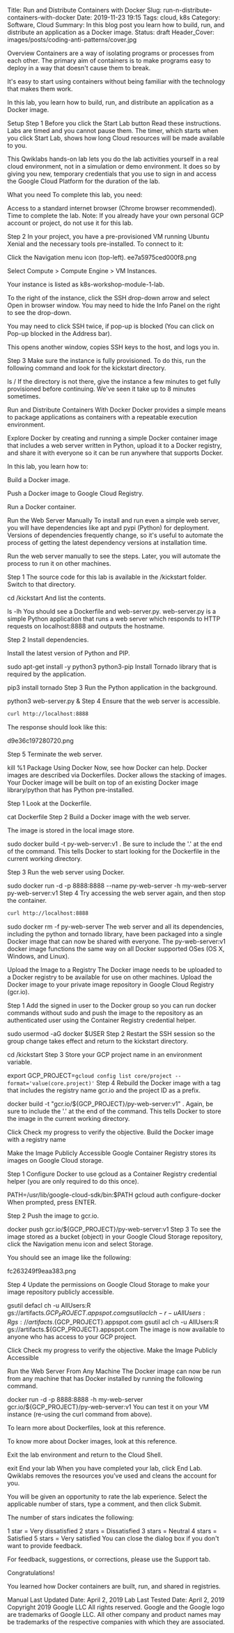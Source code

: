Title: Run and Distribute Containers with Docker
Slug: run-n-distribute-containers-with-docker
Date: 2019-11-23 19:15
Tags: cloud, k8s
Category: Software, Cloud
Summary: In this blog post you learn how to build, run, and distribute an application as a Docker image.
Status: draft
Header_Cover: images/posts/coding-anti-patterns/cover.jpg

Overview
Containers are a way of isolating programs or processes from each other. The primary aim of containers is to make programs easy to deploy in a way that doesn't cause them to break.

It's easy to start using containers without being familiar with the technology that makes them work.

In this lab, you learn how to build, run, and distribute an application as a Docker image.

Setup
Step 1
Before you click the Start Lab button
Read these instructions. Labs are timed and you cannot pause them. The timer, which starts when you click Start Lab, shows how long Cloud resources will be made available to you.

This Qwiklabs hands-on lab lets you do the lab activities yourself in a real cloud environment, not in a simulation or demo environment. It does so by giving you new, temporary credentials that you use to sign in and access the Google Cloud Platform for the duration of the lab.

What you need
To complete this lab, you need:

Access to a standard internet browser (Chrome browser recommended).
Time to complete the lab.
Note: If you already have your own personal GCP account or project, do not use it for this lab.

Step 2
In your project, you have a pre-provisioned VM running Ubuntu Xenial and the necessary tools pre-installed. To connect to it:

Click the Navigation menu icon (top-left). ee7a5975ced000f8.png

Select Compute > Compute Engine > VM Instances.

Your instance is listed as k8s-workshop-module-1-lab.

To the right of the instance, click the SSH drop-down arrow and select Open in browser window. You may need to hide the Info Panel on the right to see the drop-down.

You may need to click SSH twice, if pop-up is blocked (You can click on Pop-up blocked in the Address bar).

This opens another window, copies SSH keys to the host, and logs you in.

Step 3
Make sure the instance is fully provisioned. To do this, run the following command and look for the kickstart directory.

ls /
If the directory is not there, give the instance a few minutes to get fully provisioned before continuing. We've seen it take up to 8 minutes sometimes.

Run and Distribute Containers With Docker
Docker provides a simple means to package applications as containers with a repeatable execution environment.

Explore Docker by creating and running a simple Docker container image that includes a web server written in Python, upload it to a Docker registry, and share it with everyone so it can be run anywhere that supports Docker.

In this lab, you learn how to:

Build a Docker image.

Push a Docker image to Google Cloud Registry.

Run a Docker container.

Run the Web Server Manually
To install and run even a simple web server, you will have dependencies like apt and pypi (Python) for deployment. Versions of dependencies frequently change, so it's useful to automate the process of getting the latest dependency versions at installation time.

Run the web server manually to see the steps. Later, you will automate the process to run it on other machines.

Step 1
The source code for this lab is available in the /kickstart folder. Switch to that directory.

cd /kickstart
And list the contents.

ls -lh
You should see a Dockerfile and web-server.py. web-server.py is a simple Python application that runs a web server which responds to HTTP requests on localhost:8888 and outputs the hostname.

Step 2
Install dependencies.

Install the latest version of Python and PIP.

sudo apt-get install -y python3 python3-pip
Install Tornado library that is required by the application.

pip3 install tornado
Step 3
Run the Python application in the background.

python3 web-server.py &
Step 4
Ensure that the web server is accessible.

```sh
curl http://localhost:8888
```

The response should look like this:

d9e36c197280720.png

Step 5
Terminate the web server.

kill %1
Package Using Docker
Now, see how Docker can help. Docker images are described via Dockerfiles. Docker allows the stacking of images. Your Docker image will be built on top of an existing Docker image library/python that has Python pre-installed.

Step 1
Look at the Dockerfile.

cat Dockerfile
Step 2
Build a Docker image with the web server.

The image is stored in the local image store.

sudo docker build -t py-web-server:v1 .
Be sure to include the '.' at the end of the command. This tells Docker to start looking for the Dockerfile in the current working directory.

Step 3
Run the web server using Docker.

sudo docker run -d -p 8888:8888 --name py-web-server -h my-web-server py-web-server:v1
Step 4
Try accessing the web server again, and then stop the container.

```sh
curl http://localhost:8888
```

sudo docker rm -f py-web-server
The web server and all its dependencies, including the python and tornado library, have been packaged into a single Docker image that can now be shared with everyone. The py-web-server:v1 docker image functions the same way on all Docker supported OSes (OS X, Windows, and Linux).

Upload the Image to a Registry
The Docker image needs to be uploaded to a Docker registry to be available for use on other machines. Upload the Docker image to your private image repository in Google Cloud Registry (gcr.io).

Step 1
Add the signed in user to the Docker group so you can run docker commands without sudo and push the image to the repository as an authenticated user using the Container Registry credential helper.

sudo usermod -aG docker $USER
Step 2
Restart the SSH session so the group change takes effect and return to the kickstart directory.

cd /kickstart
Step 3
Store your GCP project name in an environment variable.

export GCP_PROJECT=`gcloud config list core/project --format='value(core.project)'`
Step 4
Rebuild the Docker image with a tag that includes the registry name gcr.io and the project ID as a prefix.

docker build -t "gcr.io/${GCP_PROJECT}/py-web-server:v1" .
Again, be sure to include the '.' at the end of the command. This tells Docker to store the image in the current working directory.

Click Check my progress to verify the objective.
Build the Docker image with a registry name

Make the Image Publicly Accessible
Google Container Registry stores its images on Google Cloud storage.

Step 1
Configure Docker to use gcloud as a Container Registry credential helper (you are only required to do this once).

PATH=/usr/lib/google-cloud-sdk/bin:$PATH
gcloud auth configure-docker
When prompted, press ENTER.

Step 2
Push the image to gcr.io.

docker push gcr.io/${GCP_PROJECT}/py-web-server:v1
Step 3
To see the image stored as a bucket (object) in your Google Cloud Storage repository, click the Navigation menu icon and select Storage.

You should see an image like the following:

fc263249f9eaa383.png

Step 4
Update the permissions on Google Cloud Storage to make your image repository publicly accessible.

gsutil defacl ch -u AllUsers:R gs://artifacts.${GCP_PROJECT}.appspot.com
gsutil acl ch -r -u AllUsers:R gs://artifacts.${GCP_PROJECT}.appspot.com
gsutil acl ch -u AllUsers:R gs://artifacts.${GCP_PROJECT}.appspot.com
The image is now available to anyone who has access to your GCP project.

Click Check my progress to verify the objective.
Make the Image Publicly Accessible

Run the Web Server From Any Machine
The Docker image can now be run from any machine that has Docker installed by running the following command.

docker run -d -p 8888:8888 -h my-web-server gcr.io/${GCP_PROJECT}/py-web-server:v1
You can test it on your VM instance (re-using the curl command from above).

To learn more about Dockerfiles, look at this reference.

To know more about Docker images, look at this reference.

Exit the lab environment and return to the Cloud Shell.

exit
End your lab
When you have completed your lab, click End Lab. Qwiklabs removes the resources you’ve used and cleans the account for you.

You will be given an opportunity to rate the lab experience. Select the applicable number of stars, type a comment, and then click Submit.

The number of stars indicates the following:

1 star = Very dissatisfied
2 stars = Dissatisfied
3 stars = Neutral
4 stars = Satisfied
5 stars = Very satisfied
You can close the dialog box if you don't want to provide feedback.

For feedback, suggestions, or corrections, please use the Support tab.

Congratulations!

You learned how Docker containers are built, run, and shared in registries.

Manual Last Updated Date: April 2, 2019
Lab Last Tested Date: April 2, 2019
Copyright 2019 Google LLC All rights reserved. Google and the Google logo are trademarks of Google LLC. All other company and product names may be trademarks of the respective companies with which they are associated.
